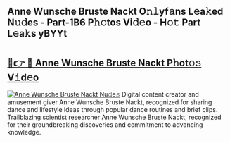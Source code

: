 ## Anne Wunsche Bruste Nackt O𝚗𝚕yf𝚊ns L𝚎a𝚔ed N𝚞𝚍es - Part-1B6 P𝚑𝚘tos Vi𝚍𝚎o - H𝚘𝚝 Part L𝚎a𝚔s yBYYt

# <h2><a href="http://kf08jy.oniu.top/?m=Anne+Wunsche+Bruste+Nackt">🔗👉 🔴 Anne Wunsche Bruste Nackt P𝚑ot𝚘𝚜 V𝚒d𝚎o</a></h2>

[![Anne Wunsche Bruste Nackt Nu𝚍e𝚜](https://i.imgur.com/0qMVB7G.gif)](http://kf08jy.oniu.top/?m=Anne+Wunsche+Bruste+Nackt)
Digital content creator and amusement giver Anne Wunsche Bruste Nackt, recognized for sharing dance and lifestyle ideas through popular dance routines and brief clips. Trailblazing scientist researcher Anne Wunsche Bruste Nackt, recognized for their groundbreaking discoveries and commitment to advancing knowledge.  
